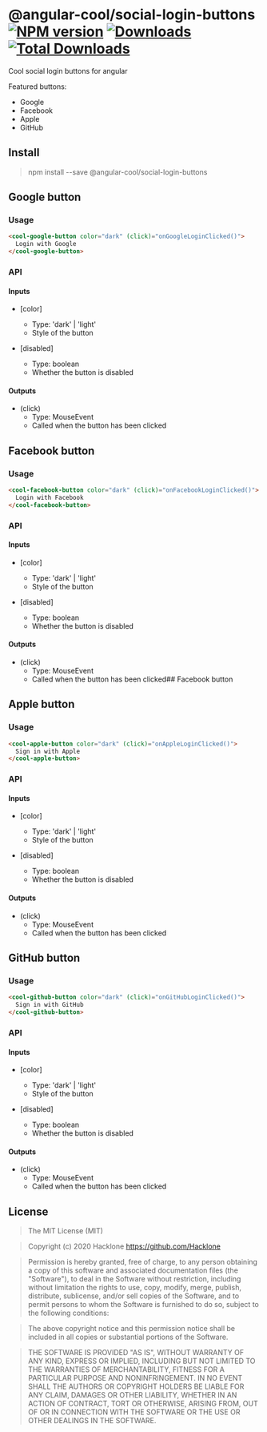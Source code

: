 [npm-url]: https://npmjs.org/package/@angular-cool/social-login-buttons
[npm-image]: https://img.shields.io/npm/v/@angular-cool/social-login-buttons.svg
[downloads-image]: https://img.shields.io/npm/dm/@angular-cool/social-login-buttons.svg
[total-downloads-image]: https://img.shields.io/npm/dt/@angular-cool/social-login-buttons.svg

# @angular-cool/social-login-buttons [![NPM version][npm-image]][npm-url] [![Downloads][downloads-image]][npm-url]  [![Total Downloads][total-downloads-image]][npm-url]
Cool social login buttons for angular

Featured buttons:
- Google 
- Facebook
- Apple
- GitHub

## Install 
> npm install --save @angular-cool/social-login-buttons

## Google button

### Usage

```html
<cool-google-button color="dark" (click)="onGoogleLoginClicked()">
  Login with Google
</cool-google-button>
```

### API
#### Inputs
* \[color]
    - Type: 'dark' | 'light' 
    - Style of the button
  
* \[disabled]
    - Type: boolean 
    - Whether the button is disabled
 
#### Outputs
* \(click)
    - Type: MouseEvent
    - Called when the button has been clicked

## Facebook button

### Usage

```html
<cool-facebook-button color="dark" (click)="onFacebookLoginClicked()">
  Login with Facebook
</cool-facebook-button>
```

### API
#### Inputs
* \[color]
  - Type: 'dark' | 'light'
  - Style of the button

* \[disabled]
  - Type: boolean
  - Whether the button is disabled

#### Outputs
* \(click)
  - Type: MouseEvent
  - Called when the button has been clicked## Facebook button

## Apple button

### Usage

```html
<cool-apple-button color="dark" (click)="onAppleLoginClicked()">
  Sign in with Apple
</cool-apple-button>
```

### API
#### Inputs
* \[color]
  - Type: 'dark' | 'light'
  - Style of the button

* \[disabled]
  - Type: boolean
  - Whether the button is disabled

#### Outputs
* \(click)
  - Type: MouseEvent
  - Called when the button has been clicked

## GitHub button

### Usage

```html
<cool-github-button color="dark" (click)="onGitHubLoginClicked()">
  Sign in with GitHub
</cool-github-button>
```

### API
#### Inputs
* \[color]
  - Type: 'dark' | 'light'
  - Style of the button

* \[disabled]
  - Type: boolean
  - Whether the button is disabled

#### Outputs
* \(click)
  - Type: MouseEvent
  - Called when the button has been clicked

## License
> The MIT License (MIT)

> Copyright (c) 2020 Hacklone
> https://github.com/Hacklone

> Permission is hereby granted, free of charge, to any person obtaining a copy
> of this software and associated documentation files (the "Software"), to deal
> in the Software without restriction, including without limitation the rights
> to use, copy, modify, merge, publish, distribute, sublicense, and/or sell
> copies of the Software, and to permit persons to whom the Software is
> furnished to do so, subject to the following conditions:

> The above copyright notice and this permission notice shall be included in all
> copies or substantial portions of the Software.

> THE SOFTWARE IS PROVIDED "AS IS", WITHOUT WARRANTY OF ANY KIND, EXPRESS OR
> IMPLIED, INCLUDING BUT NOT LIMITED TO THE WARRANTIES OF MERCHANTABILITY,
> FITNESS FOR A PARTICULAR PURPOSE AND NONINFRINGEMENT. IN NO EVENT SHALL THE
> AUTHORS OR COPYRIGHT HOLDERS BE LIABLE FOR ANY CLAIM, DAMAGES OR OTHER
> LIABILITY, WHETHER IN AN ACTION OF CONTRACT, TORT OR OTHERWISE, ARISING FROM,
> OUT OF OR IN CONNECTION WITH THE SOFTWARE OR THE USE OR OTHER DEALINGS IN THE
> SOFTWARE.
